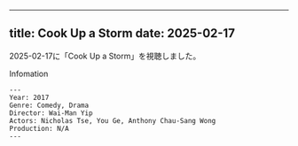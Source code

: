 
---
title: Cook Up a Storm
date: 2025-02-17
---

2025-02-17に「Cook Up a Storm」を視聴しました。

Infomation
```
---
Year: 2017
Genre: Comedy, Drama
Director: Wai-Man Yip
Actors: Nicholas Tse, You Ge, Anthony Chau-Sang Wong
Production: N/A
---
```

